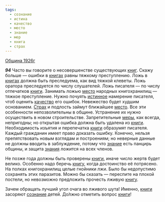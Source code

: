 ```yaml
---
tags:
  - сознание
  - истина
  - качество
  - место
  - знание
  - мер
  - книга
  - страх
---
```


[Община 1926г](https://127.0.0.1:4002/agni/1926)

___94___
Часто вы говорите о несовершенстве существующих [книг](../../../tags/#книга). Скажу больше — ошибки в [книгах](../../../tags/#книга) равны тяжкому преступлению. Ложь в [книгах](../../../tags/#книга) должна быть преследуема, как вид тяжкой клеветы. Ложь оратора преследуется по числу слушателей. Ложь писателя — по числу отпечатков [книги](../../../tags/#книга). Занимать ложью [место](../../../tags/#место) народных книгохранилищ — тяжкое преступление. Нужно почуять [истинное](../../../tags/#истина) намерение писателя, чтоб оценить [качество](../../../tags/#качество) его ошибок. Невежество будет худшим основанием. [Страх](../../../tags/#страх) и подлость займут ближайшее [место](../../../tags/#место). Все эти особенности непозволительны в общине. Устранение их нужно осуществить в новом строительстве. Запретительные [меры](../../../tags/#мер), как всегда, непригодны; но открытая ошибка должна быть удалена из [книги](../../../tags/#книга). Необходимость изъятия и перепечатка [книги](../../../tags/#книга) образумят писателя. Каждый гражданин имеет право доказать ошибку. Конечно, нельзя препятствовать новым взглядам и построениям; но неверные данные не должны вводить в заблуждение, потому что [знание](../../../tags/#знание) есть панцирь общины, и защита [знания](../../../tags/#знание) ложится на всех членов.   

Не позже года должны быть проверены [книги](../../../tags/#книга), иначе число жертв будет велико. Особенно надо беречь [книгу](../../../tags/#книга), когда достоинство её потрясено. На полках книгохранилищ целые гнойники лжи. Было бы недопустимо сохранять этих паразитов. Можно бы сказать — переспите на плохой постели, но невозможно предложить прочесть лживую [книгу](../../../tags/#книга).   

Зачем обращать лучший угол очага во лживого шута! Именно, [книги](../../../tags/#книга) засоряют [сознание](../../../tags/#сознание) детей. До́лжно отметить вопрос [книги](../../../tags/#книга)!   

